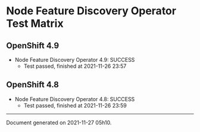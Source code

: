 
Node Feature Discovery Operator Test Matrix
===========================================

OpenShift 4.9
-------------


* Node Feature Discovery Operator 4.9: SUCCESS
  - Test passed, finished at 2021-11-26 23:57

OpenShift 4.8
-------------


* Node Feature Discovery Operator 4.8: SUCCESS
  - Test passed, finished at 2021-11-26 23:59

---
Document generated on 2021-11-27 05h10.

